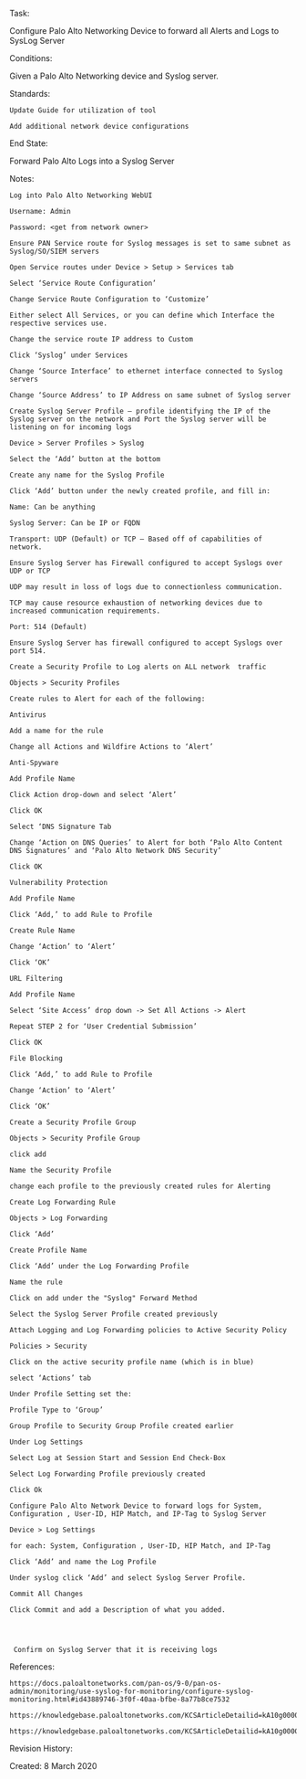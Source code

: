 
Task: 
	
Configure Palo Alto Networking Device to forward all Alerts and Logs to SysLog Server  


Conditions: 
	
Given a Palo Alto Networking device and Syslog server. 

 
Standards: 
	 
    Update Guide for utilization of tool 

    Add additional network device configurations 


End State: 
	
Forward Palo Alto Logs into a Syslog Server 
	

Notes: 
	
    Log into Palo Alto Networking WebUI 

    Username: Admin 

    Password: <get from network owner> 

    Ensure PAN Service route for Syslog messages is set to same subnet as Syslog/SO/SIEM servers 

    Open Service routes under Device > Setup > Services tab 

    Select ‘Service Route Configuration’ 

    Change Service Route Configuration to ‘Customize’ 

    Either select All Services, or you can define which Interface the respective services use. 

    Change the service route IP address to Custom 

    Click ‘Syslog’ under Services  

    Change ‘Source Interface’ to ethernet interface connected to Syslog servers 

    Change ‘Source Address’ to IP Address on same subnet of Syslog server 

    Create Syslog Server Profile – profile identifying the IP of the Syslog server on the network and Port the Syslog server will be listening on for incoming logs 

    Device > Server Profiles > Syslog 

    Select the ‘Add’ button at the bottom 

    Create any name for the Syslog Profile 

    Click ‘Add’ button under the newly created profile, and fill in: 

    Name: Can be anything 

    Syslog Server: Can be IP or FQDN 

    Transport: UDP (Default) or TCP – Based off of capabilities of network.   

    Ensure Syslog Server has Firewall configured to accept Syslogs over UDP or TCP 

    UDP may result in loss of logs due to connectionless communication.   

    TCP may cause resource exhaustion of networking devices due to increased communication requirements. 

    Port: 514 (Default)  

    Ensure Syslog Server has firewall configured to accept Syslogs over port 514. 

    Create a Security Profile to Log alerts on ALL network  traffic 

    Objects > Security Profiles 

    Create rules to Alert for each of the following: 

    Antivirus 

    Add a name for the rule 

    Change all Actions and Wildfire Actions to ‘Alert’ 

    Anti-Spyware 

    Add Profile Name 

    Click Action drop-down and select ‘Alert’ 

    Click OK 

    Select ‘DNS Signature Tab 

    Change ‘Action on DNS Queries’ to Alert for both ‘Palo Alto Content DNS Signatures’ and ‘Palo Alto Network DNS Security’  

    Click OK 

    Vulnerability Protection 

    Add Profile Name 

    Click ‘Add,’ to add Rule to Profile 

    Create Rule Name 

    Change ‘Action’ to ‘Alert’ 

    Click ‘OK’ 

    URL Filtering 

    Add Profile Name 

    Select ‘Site Access’ drop down -> Set All Actions -> Alert 

    Repeat STEP 2 for ‘User Credential Submission’ 

    Click OK 

    File Blocking 

    Click ‘Add,’ to add Rule to Profile 

    Change ‘Action’ to ‘Alert’ 

    Click ‘OK’ 

    Create a Security Profile Group 

    Objects > Security Profile Group 

    click add 

    Name the Security Profile 

    change each profile to the previously created rules for Alerting 

    Create Log Forwarding Rule 

    Objects > Log Forwarding 

    Click ‘Add’ 

    Create Profile Name 

    Click ‘Add’ under the Log Forwarding Profile 
     
    Name the rule 

    Click on add under the "Syslog" Forward Method 

    Select the Syslog Server Profile created previously 

    Attach Logging and Log Forwarding policies to Active Security Policy 

    Policies > Security 

    Click on the active security profile name (which is in blue) 

    select ‘Actions’ tab 

    Under Profile Setting set the: 

    Profile Type to ‘Group’ 

    Group Profile to Security Group Profile created earlier 

    Under Log Settings 

    Select Log at Session Start and Session End Check-Box 

    Select Log Forwarding Profile previously created 

    Click Ok 

    Configure Palo Alto Network Device to forward logs for System, Configuration , User-ID, HIP Match, and IP-Tag to Syslog Server 

    Device > Log Settings 

    for each: System, Configuration , User-ID, HIP Match, and IP-Tag 

    Click ‘Add’ and name the Log Profile 

    Under syslog click ‘Add’ and select Syslog Server Profile. 

    Commit All Changes  

    Click Commit and add a Description of what you added. 

 
 

     Confirm on Syslog Server that it is receiving logs 


References: 
	
    https://docs.paloaltonetworks.com/pan-os/9-0/pan-os-admin/monitoring/use-syslog-for-monitoring/configure-syslog-monitoring.html#id43889746-3f0f-40aa-bfbe-8a77b8ce7532 

    https://knowledgebase.paloaltonetworks.com/KCSArticleDetailid=kA10g000000ClSlCAK 

    https://knowledgebase.paloaltonetworks.com/KCSArticleDetailid=kA10g000000CldNCAS 

 
Revision History: 
	
Created: 8 March 2020 
